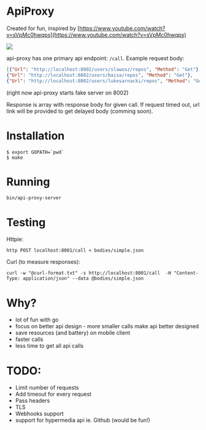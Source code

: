 ApiProxy
========

Created for fun, inspired by [https://www.youtube.com/watch?v=sVpMc0hwqps](https://www.youtube.com/watch?v=sVpMc0hwqps)

<img src="http://i.imgur.com/atfrFO2.png" />

api-proxy has one primary api endpoint: `/call`. Example request body:
```json
[{"Url": "http://localhost:8002/users/slawosz/repos", "Method": "Get"},
{"Url": "http://localhost:8002/users/baisa/repos", "Method": "Get"},
{"Url": "http://localhost:8002/users/lukesarnacki/repos", "Method": "Get"}]
```
(right now api-proxy starts fake server on 8002)

Response is array with response body for given call. If request timed out,
url link will be provided to get delayed body (comming soon).


Installation
============

```
$ export GOPATH=`pwd`
$ make
```

Running
=======

```
bin/api-proxy-server
```

Testing
=======

Httpie:
```
http POST localhost:8001/call < bodies/simple.json
```

Curl (to measure responses):
```
curl -w "@curl-format.txt" -s http://localhost:8001/call  -H "Content-Type: application/json" --data @bodies/simple.json
```

Why?
====
* lot of fun with go
* focus on better api design - more smaller calls make api better designed
* save resources (and battery) on mobile client
* faster calls
* less time to get all api calls

TODO:
====
* Limit number of requests
* Add timeout for every request
* Pass headers
* TLS
* Webhooks support
* support for hypermedia api ie. Github (would be fun!)
